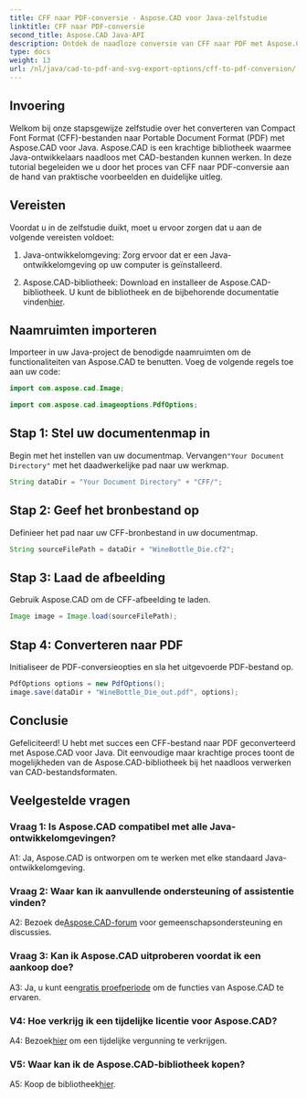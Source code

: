 ```yaml
---
title: CFF naar PDF-conversie - Aspose.CAD voor Java-zelfstudie
linktitle: CFF naar PDF-conversie
second_title: Aspose.CAD Java-API
description: Ontdek de naadloze conversie van CFF naar PDF met Aspose.CAD voor Java. Eenvoudige stappen, betrouwbare resultaten.
type: docs
weight: 13
url: /nl/java/cad-to-pdf-and-svg-export-options/cff-to-pdf-conversion/
---
```

## Invoering

Welkom bij onze stapsgewijze zelfstudie over het converteren van Compact Font Format (CFF)-bestanden naar Portable Document Format (PDF) met Aspose.CAD voor Java. Aspose.CAD is een krachtige bibliotheek waarmee Java-ontwikkelaars naadloos met CAD-bestanden kunnen werken. In deze tutorial begeleiden we u door het proces van CFF naar PDF-conversie aan de hand van praktische voorbeelden en duidelijke uitleg.

## Vereisten

Voordat u in de zelfstudie duikt, moet u ervoor zorgen dat u aan de volgende vereisten voldoet:

1. Java-ontwikkelomgeving: Zorg ervoor dat er een Java-ontwikkelomgeving op uw computer is geïnstalleerd.

2.  Aspose.CAD-bibliotheek: Download en installeer de Aspose.CAD-bibliotheek. U kunt de bibliotheek en de bijbehorende documentatie vinden[hier](https://releases.aspose.com/cad/java/).

## Naamruimten importeren

Importeer in uw Java-project de benodigde naamruimten om de functionaliteiten van Aspose.CAD te benutten. Voeg de volgende regels toe aan uw code:

```java
import com.aspose.cad.Image;

import com.aspose.cad.imageoptions.PdfOptions;
```

## Stap 1: Stel uw documentenmap in

 Begin met het instellen van uw documentmap. Vervangen`"Your Document Directory"` met het daadwerkelijke pad naar uw werkmap.

```java
String dataDir = "Your Document Directory" + "CFF/";
```

## Stap 2: Geef het bronbestand op

Definieer het pad naar uw CFF-bronbestand in uw documentmap.

```java
String sourceFilePath = dataDir + "WineBottle_Die.cf2";
```

## Stap 3: Laad de afbeelding

Gebruik Aspose.CAD om de CFF-afbeelding te laden.

```java
Image image = Image.load(sourceFilePath);
```

## Stap 4: Converteren naar PDF

Initialiseer de PDF-conversieopties en sla het uitgevoerde PDF-bestand op.

```java
PdfOptions options = new PdfOptions();
image.save(dataDir + "WineBottle_Die_out.pdf", options);
```

## Conclusie

Gefeliciteerd! U hebt met succes een CFF-bestand naar PDF geconverteerd met Aspose.CAD voor Java. Dit eenvoudige maar krachtige proces toont de mogelijkheden van de Aspose.CAD-bibliotheek bij het naadloos verwerken van CAD-bestandsformaten.

## Veelgestelde vragen

### Vraag 1: Is Aspose.CAD compatibel met alle Java-ontwikkelomgevingen?

A1: Ja, Aspose.CAD is ontworpen om te werken met elke standaard Java-ontwikkelomgeving.

### Vraag 2: Waar kan ik aanvullende ondersteuning of assistentie vinden?

 A2: Bezoek de[Aspose.CAD-forum](https://forum.aspose.com/c/cad/19) voor gemeenschapsondersteuning en discussies.

### Vraag 3: Kan ik Aspose.CAD uitproberen voordat ik een aankoop doe?

 A3: Ja, u kunt een[gratis proefperiode](https://releases.aspose.com/) om de functies van Aspose.CAD te ervaren.

### V4: Hoe verkrijg ik een tijdelijke licentie voor Aspose.CAD?

 A4: Bezoek[hier](https://purchase.aspose.com/temporary-license/) om een tijdelijke vergunning te verkrijgen.

### V5: Waar kan ik de Aspose.CAD-bibliotheek kopen?

 A5: Koop de bibliotheek[hier](https://purchase.aspose.com/buy).
